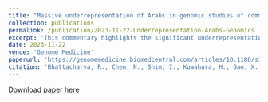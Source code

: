 ```yaml
---
title: "Massive underrepresentation of Arabs in genomic studies of common disease"
collection: publications
permalink: /publication/2023-11-22-Underrepresentation-Arabs-Genomics
excerpt: 'This commentary highlights the significant underrepresentation of Arab populations in genomic studies, discussing the implications for public health genomics and the missed opportunities for biological discovery.'
date: 2023-11-22
venue: 'Genome Medicine'
paperurl: 'https://genomemedicine.biomedcentral.com/articles/10.1186/s13073-023-01254-8'
citation: 'Bhattacharya, R., Chen, N., Shim, I., Kuwahara, H., Gao, X., Alkuraya, F.S., & Fahed, A.C. (2023). Massive underrepresentation of Arabs in genomic studies of common disease. Genome Medicine, 15, 99. https://doi.org/10.1186/s13073-023-01254-8'
---
```

[Download paper here](https://genomemedicine.biomedcentral.com/track/pdf/10.1186/s13073-023-01254-8)
